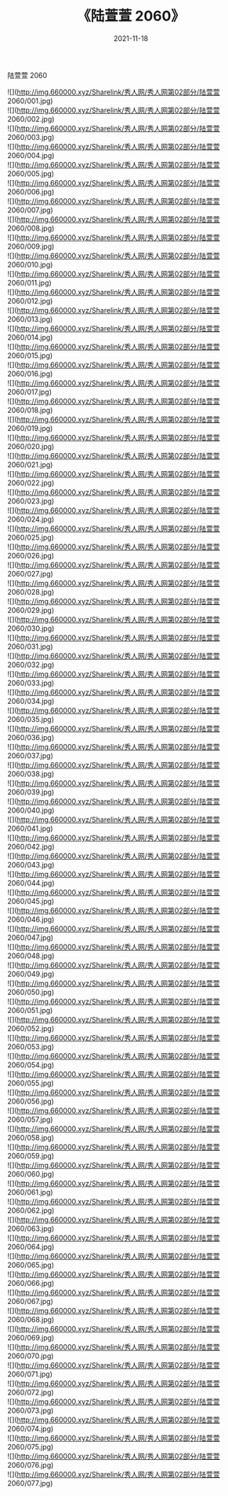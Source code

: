 ﻿---
layout: post
title:  《陆萱萱 2060》
date:   2021-11-18
img: http://img.660000.xyz/Sharelink/秀人网/秀人网第02部分/陆萱萱 2060/000.jpg
categories: [美女, 清纯, 唯美]
---

陆萱萱 2060

  ![](http://img.660000.xyz/Sharelink/秀人网/秀人网第02部分/陆萱萱 2060/001.jpg) <br> ![](http://img.660000.xyz/Sharelink/秀人网/秀人网第02部分/陆萱萱 2060/002.jpg) <br> ![](http://img.660000.xyz/Sharelink/秀人网/秀人网第02部分/陆萱萱 2060/003.jpg) <br> ![](http://img.660000.xyz/Sharelink/秀人网/秀人网第02部分/陆萱萱 2060/004.jpg) <br> ![](http://img.660000.xyz/Sharelink/秀人网/秀人网第02部分/陆萱萱 2060/005.jpg) <br> ![](http://img.660000.xyz/Sharelink/秀人网/秀人网第02部分/陆萱萱 2060/006.jpg) <br> ![](http://img.660000.xyz/Sharelink/秀人网/秀人网第02部分/陆萱萱 2060/007.jpg) <br> ![](http://img.660000.xyz/Sharelink/秀人网/秀人网第02部分/陆萱萱 2060/008.jpg) <br> ![](http://img.660000.xyz/Sharelink/秀人网/秀人网第02部分/陆萱萱 2060/009.jpg) <br> ![](http://img.660000.xyz/Sharelink/秀人网/秀人网第02部分/陆萱萱 2060/010.jpg) <br> ![](http://img.660000.xyz/Sharelink/秀人网/秀人网第02部分/陆萱萱 2060/011.jpg) <br> ![](http://img.660000.xyz/Sharelink/秀人网/秀人网第02部分/陆萱萱 2060/012.jpg) <br> ![](http://img.660000.xyz/Sharelink/秀人网/秀人网第02部分/陆萱萱 2060/013.jpg) <br> ![](http://img.660000.xyz/Sharelink/秀人网/秀人网第02部分/陆萱萱 2060/014.jpg) <br> ![](http://img.660000.xyz/Sharelink/秀人网/秀人网第02部分/陆萱萱 2060/015.jpg) <br> ![](http://img.660000.xyz/Sharelink/秀人网/秀人网第02部分/陆萱萱 2060/016.jpg) <br> ![](http://img.660000.xyz/Sharelink/秀人网/秀人网第02部分/陆萱萱 2060/017.jpg) <br> ![](http://img.660000.xyz/Sharelink/秀人网/秀人网第02部分/陆萱萱 2060/018.jpg) <br> ![](http://img.660000.xyz/Sharelink/秀人网/秀人网第02部分/陆萱萱 2060/019.jpg) <br> ![](http://img.660000.xyz/Sharelink/秀人网/秀人网第02部分/陆萱萱 2060/020.jpg) <br> ![](http://img.660000.xyz/Sharelink/秀人网/秀人网第02部分/陆萱萱 2060/021.jpg) <br> ![](http://img.660000.xyz/Sharelink/秀人网/秀人网第02部分/陆萱萱 2060/022.jpg) <br> ![](http://img.660000.xyz/Sharelink/秀人网/秀人网第02部分/陆萱萱 2060/023.jpg) <br> ![](http://img.660000.xyz/Sharelink/秀人网/秀人网第02部分/陆萱萱 2060/024.jpg) <br> ![](http://img.660000.xyz/Sharelink/秀人网/秀人网第02部分/陆萱萱 2060/025.jpg) <br> ![](http://img.660000.xyz/Sharelink/秀人网/秀人网第02部分/陆萱萱 2060/026.jpg) <br> ![](http://img.660000.xyz/Sharelink/秀人网/秀人网第02部分/陆萱萱 2060/027.jpg) <br> ![](http://img.660000.xyz/Sharelink/秀人网/秀人网第02部分/陆萱萱 2060/028.jpg) <br> ![](http://img.660000.xyz/Sharelink/秀人网/秀人网第02部分/陆萱萱 2060/029.jpg) <br> ![](http://img.660000.xyz/Sharelink/秀人网/秀人网第02部分/陆萱萱 2060/030.jpg) <br> ![](http://img.660000.xyz/Sharelink/秀人网/秀人网第02部分/陆萱萱 2060/031.jpg) <br> ![](http://img.660000.xyz/Sharelink/秀人网/秀人网第02部分/陆萱萱 2060/032.jpg) <br> ![](http://img.660000.xyz/Sharelink/秀人网/秀人网第02部分/陆萱萱 2060/033.jpg) <br> ![](http://img.660000.xyz/Sharelink/秀人网/秀人网第02部分/陆萱萱 2060/034.jpg) <br> ![](http://img.660000.xyz/Sharelink/秀人网/秀人网第02部分/陆萱萱 2060/035.jpg) <br> ![](http://img.660000.xyz/Sharelink/秀人网/秀人网第02部分/陆萱萱 2060/036.jpg) <br> ![](http://img.660000.xyz/Sharelink/秀人网/秀人网第02部分/陆萱萱 2060/037.jpg) <br> ![](http://img.660000.xyz/Sharelink/秀人网/秀人网第02部分/陆萱萱 2060/038.jpg) <br> ![](http://img.660000.xyz/Sharelink/秀人网/秀人网第02部分/陆萱萱 2060/039.jpg) <br> ![](http://img.660000.xyz/Sharelink/秀人网/秀人网第02部分/陆萱萱 2060/040.jpg) <br> ![](http://img.660000.xyz/Sharelink/秀人网/秀人网第02部分/陆萱萱 2060/041.jpg) <br> ![](http://img.660000.xyz/Sharelink/秀人网/秀人网第02部分/陆萱萱 2060/042.jpg) <br> ![](http://img.660000.xyz/Sharelink/秀人网/秀人网第02部分/陆萱萱 2060/043.jpg) <br> ![](http://img.660000.xyz/Sharelink/秀人网/秀人网第02部分/陆萱萱 2060/044.jpg) <br> ![](http://img.660000.xyz/Sharelink/秀人网/秀人网第02部分/陆萱萱 2060/045.jpg) <br> ![](http://img.660000.xyz/Sharelink/秀人网/秀人网第02部分/陆萱萱 2060/046.jpg) <br> ![](http://img.660000.xyz/Sharelink/秀人网/秀人网第02部分/陆萱萱 2060/047.jpg) <br> ![](http://img.660000.xyz/Sharelink/秀人网/秀人网第02部分/陆萱萱 2060/048.jpg) <br> ![](http://img.660000.xyz/Sharelink/秀人网/秀人网第02部分/陆萱萱 2060/049.jpg) <br> ![](http://img.660000.xyz/Sharelink/秀人网/秀人网第02部分/陆萱萱 2060/050.jpg) <br> ![](http://img.660000.xyz/Sharelink/秀人网/秀人网第02部分/陆萱萱 2060/051.jpg) <br> ![](http://img.660000.xyz/Sharelink/秀人网/秀人网第02部分/陆萱萱 2060/052.jpg) <br> ![](http://img.660000.xyz/Sharelink/秀人网/秀人网第02部分/陆萱萱 2060/053.jpg) <br> ![](http://img.660000.xyz/Sharelink/秀人网/秀人网第02部分/陆萱萱 2060/054.jpg) <br> ![](http://img.660000.xyz/Sharelink/秀人网/秀人网第02部分/陆萱萱 2060/055.jpg) <br> ![](http://img.660000.xyz/Sharelink/秀人网/秀人网第02部分/陆萱萱 2060/056.jpg) <br> ![](http://img.660000.xyz/Sharelink/秀人网/秀人网第02部分/陆萱萱 2060/057.jpg) <br> ![](http://img.660000.xyz/Sharelink/秀人网/秀人网第02部分/陆萱萱 2060/058.jpg) <br> ![](http://img.660000.xyz/Sharelink/秀人网/秀人网第02部分/陆萱萱 2060/059.jpg) <br> ![](http://img.660000.xyz/Sharelink/秀人网/秀人网第02部分/陆萱萱 2060/060.jpg) <br> ![](http://img.660000.xyz/Sharelink/秀人网/秀人网第02部分/陆萱萱 2060/061.jpg) <br> ![](http://img.660000.xyz/Sharelink/秀人网/秀人网第02部分/陆萱萱 2060/062.jpg) <br> ![](http://img.660000.xyz/Sharelink/秀人网/秀人网第02部分/陆萱萱 2060/063.jpg) <br> ![](http://img.660000.xyz/Sharelink/秀人网/秀人网第02部分/陆萱萱 2060/064.jpg) <br> ![](http://img.660000.xyz/Sharelink/秀人网/秀人网第02部分/陆萱萱 2060/065.jpg) <br> ![](http://img.660000.xyz/Sharelink/秀人网/秀人网第02部分/陆萱萱 2060/066.jpg) <br> ![](http://img.660000.xyz/Sharelink/秀人网/秀人网第02部分/陆萱萱 2060/067.jpg) <br> ![](http://img.660000.xyz/Sharelink/秀人网/秀人网第02部分/陆萱萱 2060/068.jpg) <br> ![](http://img.660000.xyz/Sharelink/秀人网/秀人网第02部分/陆萱萱 2060/069.jpg) <br> ![](http://img.660000.xyz/Sharelink/秀人网/秀人网第02部分/陆萱萱 2060/070.jpg) <br> ![](http://img.660000.xyz/Sharelink/秀人网/秀人网第02部分/陆萱萱 2060/071.jpg) <br> ![](http://img.660000.xyz/Sharelink/秀人网/秀人网第02部分/陆萱萱 2060/072.jpg) <br> ![](http://img.660000.xyz/Sharelink/秀人网/秀人网第02部分/陆萱萱 2060/073.jpg) <br> ![](http://img.660000.xyz/Sharelink/秀人网/秀人网第02部分/陆萱萱 2060/074.jpg) <br> ![](http://img.660000.xyz/Sharelink/秀人网/秀人网第02部分/陆萱萱 2060/075.jpg) <br> ![](http://img.660000.xyz/Sharelink/秀人网/秀人网第02部分/陆萱萱 2060/076.jpg) <br> ![](http://img.660000.xyz/Sharelink/秀人网/秀人网第02部分/陆萱萱 2060/077.jpg) <br>